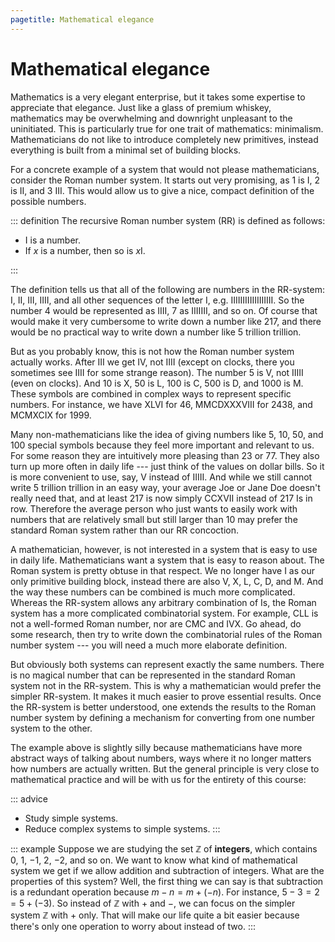 ```yaml
---
pagetitle: Mathematical elegance
---
```


# Mathematical elegance

Mathematics is a very elegant enterprise, but it takes some expertise to appreciate that elegance.
Just like a glass of premium whiskey, mathematics may be overwhelming and downright unpleasant to the uninitiated.
This is particularly true for one trait of mathematics: minimalism.
Mathematicians do not like to introduce completely new primitives, instead everything is built from a minimal set of building blocks.

For a concrete example of a system that would not please mathematicians, consider the Roman number system.
It starts out very promising, as 1 is I, 2 is II, and 3 III.
This would allow us to give a nice, compact definition of the possible numbers.

::: definition
The recursive Roman number system (RR) is defined as follows:

- I is a number.
- If $x$ is a number, then so is $x$I.

:::

The definition tells us that all of the following are numbers in the RR-system: I, II, III, IIII, and all other sequences of the letter I, e.g. IIIIIIIIIIIIIIIIII.
So the number 4 would be represented as IIII, 7 as IIIIIII, and so on.
Of course that would make it very cumbersome to write down a number like 217, and there would be no practical way to write down a number like 5 trillion trillion. 

But as you probably know, this is not how the Roman number system actually works. 
After III we get IV, not IIII (except on clocks, there you sometimes see IIII for some strange reason).
The number 5 is V, not IIIII (even on clocks).
And
10 is X,
50 is L,
100 is C,
500 is D,
and
1000 is M.
These symbols are combined in complex ways to represent specific numbers.
For instance, we have XLVI for 46, MMCDXXXVIII for 2438, and MCMXCIX for 1999.

Many non-mathematicians like the idea of giving numbers like 5, 10, 50, and 100 special symbols because they feel more important and relevant to us.
For some reason they are intuitively more pleasing than 23 or 77.
They also turn up more often in daily life --- just think of the values on dollar bills.
So it is more convenient to use, say, V instead of IIIII.
And while we still cannot write 5 trillion trillion in an easy way, your average Joe or Jane Doe doesn't really need that, and at least 217 is now simply CCXVII instead of 217 Is in row.
Therefore the average person who just wants to easily work with numbers that are relatively small but still larger than 10 may prefer the standard Roman system rather than our RR concoction.

A mathematician, however, is not interested in a system that is easy to use in daily life.
Mathematicians want a system that is easy to reason about.
The Roman system is pretty obtuse in that respect.
We no longer have I as our only primitive building block, instead there are also V, X, L, C, D, and M.
And the way these numbers can be combined is much more complicated.
Whereas the RR-system allows any arbitrary combination of Is, the Roman system has a more complicated combinatorial system.
For example, CLL is not a well-formed Roman number, nor are CMC and IVX.
Go ahead, do some research, then try to write down the combinatorial rules of the Roman number system --- you will need a much more elaborate definition.

But obviously both systems can represent exactly the same numbers.
There is no magical number that can be represented in the standard Roman system not in the RR-system.
This is why a mathematician would prefer the simpler RR-system.
It makes it much easier to prove essential results.
Once the RR-system is better understood, one extends the results to the Roman number system by defining a mechanism for converting from one number system to the other.

The example above is slightly silly because mathematicians have more abstract ways of talking about numbers, ways where it no longer matters how numbers are actually written.
But the general principle is very close to mathematical practice and will be with us for the entirety of this course:

::: advice
- Study simple systems.
- Reduce complex systems to simple systems.
:::

::: example
Suppose we are studying the set $\mathbb{Z}$ of **integers**, which contains $0$, $1$, $-1$, $2$, $-2$, and so on.
We want to know what kind of mathematical system we get if we allow addition and subtraction of integers.
What are the properties of this system?
Well, the first thing we can say is that subtraction is a redundant operation because $m - n = m + (-n)$.
For instance, $5 - 3 = 2 = 5 + (-3)$.
So instead of $\mathbb{Z}$ with $+$ and $-$, we can focus on the simpler system $\mathbb{Z}$ with $+$ only.
That will make our life quite a bit easier because there's only one operation to worry about instead of two.
:::
